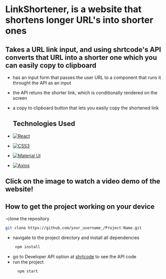 # LinkShortener, is a website that shortens longer URL's into shorter ones

## Takes a URL link input, and using shrtcode's API converts that URL into a shorter one which you can easily copy to clipboard

- has an input form that passes the user URL to a component that runs it throught the API as an input
- the API retuns the shorter link, which is conditionally rendered on the screen
- a copy to clipboard button that lets you easily copy the shortened link

  ## Technologies Used

-   [![React](https://img.shields.io/badge/-React-61DAFB?style=for-the-badge&logo=react&logoColor=white)](https://reactjs.org/)
-   [![CSS3](https://img.shields.io/badge/-CSS3-1572B6?style=for-the-badge&logo=css3&logoColor=white)](https://developer.mozilla.org/en-US/docs/Web/CSS)
  - [![Material UI](https://img.shields.io/badge/-Material%20UI-0081CB?style=for-the-badge&logo=material-ui&logoColor=white)](https://mui.com/)
  - [![Axios](https://img.shields.io/badge/-Axios-46A2F1?style=for-the-badge&logo=axios&logoColor=white)](https://axios-http.com/)

## Click on the image to watch a video demo of the website!


## How to get the project working on your device
-clone the repository
   ```sh
   git clone https://github.com/your_username_/Project-Name.git
   ```
- navigate to the project directory and install all dependencies
  ```sh
   npm install
   ```
- go to Developer API option at [shrtcode](https://shrtco.de/) to see the API code
- run the project
   ```sh
     npm start
     ```


